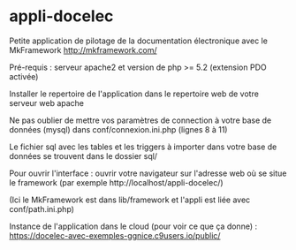 # appli-docelec
Petite application de pilotage de la documentation électronique avec le MkFramework http://mkframework.com/

Pré-requis : serveur apache2 et version de php >= 5.2 (extension PDO activée)

Installer le repertoire de l'application dans le repertoire web de votre serveur web apache

Ne pas oublier de mettre vos paramètres de connection à votre base de données (mysql) dans conf/connexion.ini.php (lignes 8 à 11)

Le fichier sql avec les tables et les triggers à importer dans votre base de données se trouvent dans le dossier sql/

Pour ouvrir l'interface : ouvrir votre navigateur sur l'adresse web où se situe le framework (par exemple http://localhost/appli-docelec/)

(Ici le MkFramework est dans lib/framework et l'appli est liée avec conf/path.ini.php)

Instance de l'application dans le cloud (pour voir ce que ça donne) : https://docelec-avec-exemples-ggnice.c9users.io/public/
